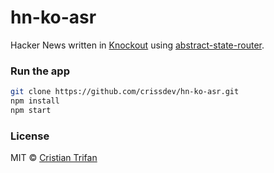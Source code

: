 # hn-ko-asr

Hacker News written in [Knockout](https://github.com/knockout/knockout/) using [abstract-state-router](https://github.com/TehShrike/abstract-state-router).


### Run the app

```sh
git clone https://github.com/crissdev/hn-ko-asr.git
npm install
npm start
```

### License

MIT © [Cristian Trifan](http://crissdev.com)
